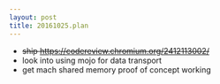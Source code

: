 ```yaml
---
layout: post
title: 20161025.plan
---
```


* <del>ship <https://codereview.chromium.org/2412113002/></del>
* look into using mojo for data transport
* get mach shared memory proof of concept working
